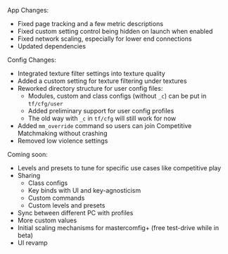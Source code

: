 App Changes:
* Fixed page tracking and a few metric descriptions
* Fixed custom setting control being hidden on launch when enabled
* Fixed network scaling, especially for lower end connections
* Updated dependencies

Config Changes:
* Integrated texture filter settings into texture quality
* Added a custom setting for texture filtering under textures
* Reworked directory structure for user config files:
  * Modules, custom and class configs (without `_c`) can be put in `tf/cfg/user`
  * Added preliminary support for user config profiles
  * The old way with `_c` in `tf/cfg` will still work for now
* Added `mm_override` command so users can join Competitive Matchmaking without crashing
* Removed low violence settings

Coming soon:
* Levels and presets to tune for specific use cases like competitive play
* Sharing
  * Class configs
  * Key binds with UI and key-agnosticism 
  * Custom commands
  * Custom levels and presets
* Sync between different PC with profiles
* More custom values
* Initial scaling mechanisms for mastercomfig+ (free test-drive while in beta)
* UI revamp

